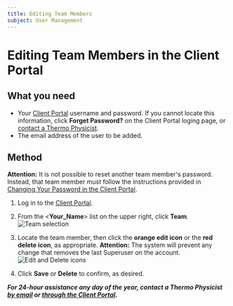 ```yaml
---
title: Editing Team Members
subject: User Management
---
```


# Editing Team Members in the Client Portal

## What you need
* Your [Client Portal](https://core.thermo.io/login/) username and password. If you cannot locate this information, click **Forget Password?** on the Client Portal loging page, or [contact a Thermo Physicist](mailto:physicists@thermo.io).
* The email address of the user to be added.

## Method
**Attention:** It is not possible to reset another team member's password. Instead, that team member must follow the instructions provided in [Changing Your Password in the Client Portal](https://www.thermo.io/how-to/client-portal/changing-your-password).

1. Log in to the [Client Portal](https://core.thermo.io/login/).
2. From the <**Your_Name**> list on the upper right, click **Team**.
   ![Team selection](https://raw.githubusercontent.com/thermoio/docs/master/images/editing-team-members/2017-11-14_18-03-15.png)

3. Locate the team member, then click the **orange edit icon** or the **red delete icon**, as appropriate.
**Attention:** The system will prevent any change that removes the last Superuser on the account.
   ![Edit and Delete icons](https://raw.githubusercontent.com/thermoio/docs/master/images/editing-team-members/2017-11-14_18-05-20.png)

4. Click **Save** or **Delete** to confirm, as desired.

**_For 24-hour assistance any day of the year, contact a Thermo Physicist [by email](mailto:physicists@thermo.io) or [through the Client Portal](https://core.thermo.io/login/)._**
